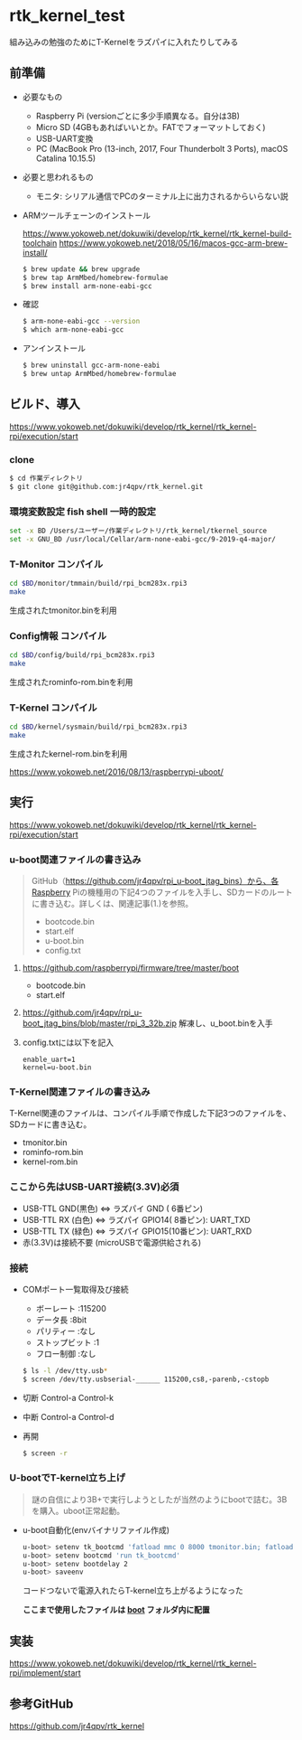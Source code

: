 # rtk_kernel_test

組み込みの勉強のためにT-Kernelをラズパイに入れたりしてみる

## 前準備

- 必要なもの
  - Raspberry Pi (versionごとに多少手順異なる。自分は3B)
  - Micro SD (4GBもあればいいとか。FATでフォーマットしておく)
  - USB-UART変換
  - PC (MacBook Pro (13-inch, 2017, Four Thunderbolt 3 Ports), macOS Catalina 10.15.5)
- 必要と思われるもの
  - モニタ: シリアル通信でPCのターミナル上に出力されるからいらない説

- ARMツールチェーンのインストール

  https://www.yokoweb.net/dokuwiki/develop/rtk_kernel/rtk_kernel-build-toolchain
  https://www.yokoweb.net/2018/05/16/macos-gcc-arm-brew-install/

  ``` sh
  $ brew update && brew upgrade
  $ brew tap ArmMbed/homebrew-formulae
  $ brew install arm-none-eabi-gcc
  ```

- 確認

  ``` sh
  $ arm-none-eabi-gcc --version
  $ which arm-none-eabi-gcc
  ```

- アンインストール

  ``` sh
  $ brew uninstall gcc-arm-none-eabi
  $ brew untap ArmMbed/homebrew-formulae
  ```

## ビルド、導入

https://www.yokoweb.net/dokuwiki/develop/rtk_kernel/rtk_kernel-rpi/execution/start

### clone

``` sh
$ cd 作業ディレクトリ
$ git clone git@github.com:jr4qpv/rtk_kernel.git
```

### 環境変数設定 fish shell 一時的設定

``` sh
set -x BD /Users/ユーザー/作業ディレクトリ/rtk_kernel/tkernel_source
set -x GNU_BD /usr/local/Cellar/arm-none-eabi-gcc/9-2019-q4-major/
```

### T-Monitor コンパイル

``` sh
cd $BD/monitor/tmmain/build/rpi_bcm283x.rpi3
make
```

生成されたtmonitor.binを利用

### Config情報 コンパイル

``` sh
cd $BD/config/build/rpi_bcm283x.rpi3
make
```

生成されたrominfo-rom.binを利用

### T-Kernel コンパイル

``` sh
cd $BD/kernel/sysmain/build/rpi_bcm283x.rpi3
make
```

生成されたkernel-rom.binを利用

https://www.yokoweb.net/2016/08/13/raspberrypi-uboot/

## 実行

https://www.yokoweb.net/dokuwiki/develop/rtk_kernel/rtk_kernel-rpi/execution/start

### u-boot関連ファイルの書き込み

> GitHub（https://github.com/jr4qpv/rpi_u-boot_jtag_bins）から、各Raspberry Piの機種用の下記4つのファイルを入手し、SDカードのルートに書き込む。詳しくは、関連記事(1.)を参照。
> - bootcode.bin
> - start.elf
> - u-boot.bin
> - config.txt

1. https://github.com/raspberrypi/firmware/tree/master/boot
   - bootcode.bin
   - start.elf

2. https://github.com/jr4qpv/rpi_u-boot_jtag_bins/blob/master/rpi_3_32b.zip
   解凍し、u_boot.binを入手

3. config.txtには以下を記入
   ```
   enable_uart=1
   kernel=u-boot.bin
   ```

### T-Kernel関連ファイルの書き込み

T-Kernel関連のファイルは、コンパイル手順で作成した下記3つのファイルを、SDカードに書き込む。

- tmonitor.bin
- rominfo-rom.bin
- kernel-rom.bin

### ここから先はUSB-UART接続(3.3V)必須

- USB-TTL GND(黒色) ⇔ ラズパイ GND   ( 6番ピン)
- USB-TTL RX (白色) ⇔ ラズパイ GPIO14( 8番ピン): UART_TXD
- USB-TTL TX (緑色) ⇔ ラズパイ GPIO15(10番ピン): UART_RXD
- 赤(3.3V)は接続不要 (microUSBで電源供給される)

### 接続

- COMポート一覧取得及び接続
  - ボーレート :115200
  - データ長 :8bit
  - パリティー :なし
  - ストップビット :1
  - フロー制御 :なし

  ``` sh
  $ ls -l /dev/tty.usb*
  $ screen /dev/tty.usbserial-______ 115200,cs8,-parenb,-cstopb
  ```

- 切断
  Control-a Control-k

- 中断
  Control-a Control-d

- 再開

  ``` sh
  $ screen -r
  ```

### U-bootでT-kernel立ち上げ

> 謎の自信により3B+で実行しようとしたが当然のようにbootで詰む。3Bを購入。uboot正常起動。

- u-boot自動化(envバイナリファイル作成)

  ``` sh
  u-boot> setenv tk_bootcmd 'fatload mmc 0 8000 tmonitor.bin; fatload mmc 0 4000 rominfo-rom.bin; fatload mmc 0 30000 kernel-rom.bin; go 8000'
  u-boot> setenv bootcmd 'run tk_bootcmd'
  u-boot> setenv bootdelay 2
  u-boot> saveenv
  ```

  コードつないで電源入れたらT-kernel立ち上がるようになった

  __ここまで使用したファイルは [boot](./boot) フォルダ内に配置__

## 実装

https://www.yokoweb.net/dokuwiki/develop/rtk_kernel/rtk_kernel-rpi/implement/start

## 参考GitHub

https://github.com/jr4qpv/rtk_kernel
